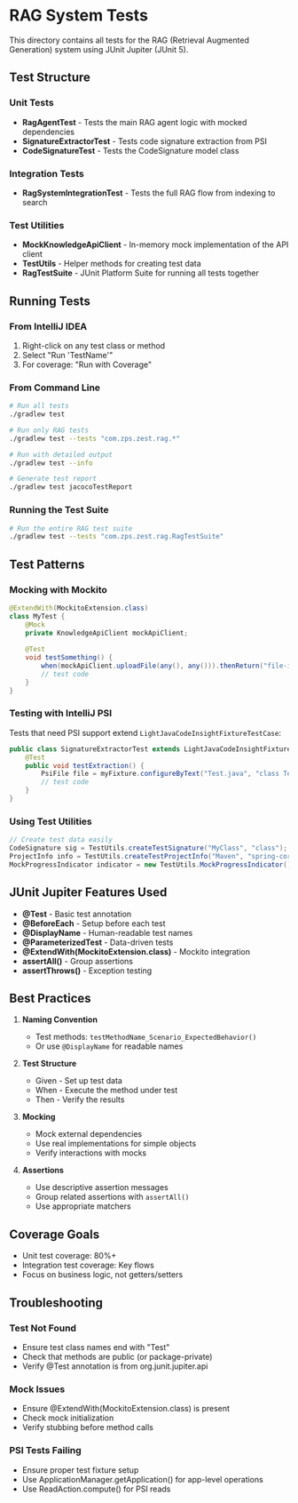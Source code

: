 # RAG System Tests

This directory contains all tests for the RAG (Retrieval Augmented Generation) system using JUnit Jupiter (JUnit 5).

## Test Structure

### Unit Tests
- **RagAgentTest** - Tests the main RAG agent logic with mocked dependencies
- **SignatureExtractorTest** - Tests code signature extraction from PSI
- **CodeSignatureTest** - Tests the CodeSignature model class

### Integration Tests
- **RagSystemIntegrationTest** - Tests the full RAG flow from indexing to search

### Test Utilities
- **MockKnowledgeApiClient** - In-memory mock implementation of the API client
- **TestUtils** - Helper methods for creating test data
- **RagTestSuite** - JUnit Platform Suite for running all tests together

## Running Tests

### From IntelliJ IDEA
1. Right-click on any test class or method
2. Select "Run 'TestName'"
3. For coverage: "Run with Coverage"

### From Command Line
```bash
# Run all tests
./gradlew test

# Run only RAG tests
./gradlew test --tests "com.zps.zest.rag.*"

# Run with detailed output
./gradlew test --info

# Generate test report
./gradlew test jacocoTestReport
```

### Running the Test Suite
```bash
# Run the entire RAG test suite
./gradlew test --tests "com.zps.zest.rag.RagTestSuite"
```

## Test Patterns

### Mocking with Mockito
```java
@ExtendWith(MockitoExtension.class)
class MyTest {
    @Mock
    private KnowledgeApiClient mockApiClient;
    
    @Test
    void testSomething() {
        when(mockApiClient.uploadFile(any(), any())).thenReturn("file-id");
        // test code
    }
}
```

### Testing with IntelliJ PSI
Tests that need PSI support extend `LightJavaCodeInsightFixtureTestCase`:
```java
public class SignatureExtractorTest extends LightJavaCodeInsightFixtureTestCase {
    @Test
    public void testExtraction() {
        PsiFile file = myFixture.configureByText("Test.java", "class Test {}");
        // test code
    }
}
```

### Using Test Utilities
```java
// Create test data easily
CodeSignature sig = TestUtils.createTestSignature("MyClass", "class");
ProjectInfo info = TestUtils.createTestProjectInfo("Maven", "spring-core:5.0");
MockProgressIndicator indicator = new TestUtils.MockProgressIndicator();
```

## JUnit Jupiter Features Used

- **@Test** - Basic test annotation
- **@BeforeEach** - Setup before each test
- **@DisplayName** - Human-readable test names
- **@ParameterizedTest** - Data-driven tests
- **@ExtendWith(MockitoExtension.class)** - Mockito integration
- **assertAll()** - Group assertions
- **assertThrows()** - Exception testing

## Best Practices

1. **Naming Convention**
   - Test methods: `testMethodName_Scenario_ExpectedBehavior()`
   - Or use `@DisplayName` for readable names

2. **Test Structure**
   - Given - Set up test data
   - When - Execute the method under test
   - Then - Verify the results

3. **Mocking**
   - Mock external dependencies
   - Use real implementations for simple objects
   - Verify interactions with mocks

4. **Assertions**
   - Use descriptive assertion messages
   - Group related assertions with `assertAll()`
   - Use appropriate matchers

## Coverage Goals

- Unit test coverage: 80%+
- Integration test coverage: Key flows
- Focus on business logic, not getters/setters

## Troubleshooting

### Test Not Found
- Ensure test class names end with "Test"
- Check that methods are public (or package-private)
- Verify @Test annotation is from org.junit.jupiter.api

### Mock Issues
- Ensure @ExtendWith(MockitoExtension.class) is present
- Check mock initialization
- Verify stubbing before method calls

### PSI Tests Failing
- Ensure proper test fixture setup
- Use ApplicationManager.getApplication() for app-level operations
- Use ReadAction.compute() for PSI reads
